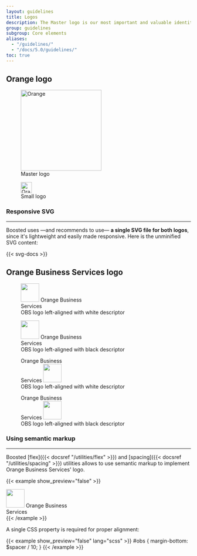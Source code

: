 ```yaml
---
layout: guidelines
title: Logos
description: The Master logo is our most important and valuable identity element. It’s the mark of assurance that appears on almost everything we do.
group: guidelines
subgroup: Core elements
aliases:
  - "/guidelines/"
  - "/docs/5.0/guidelines/"
toc: true
---
```


## Orange logo

<div class="row row-cols-md-2 mt-4 mb-5">
  <div class="col">
    <div class="embed-responsive embed-responsive-1by1">
    <figure class="figure embed-responsive-item d-flex bg-dark">
      <img src="/docs/{{< param docs_version >}}/assets/brand/orange-logo.svg" class="figure-img img-fluid m-auto" width="220" height="220" alt="Orange" loading="lazy">
      <figcaption class="figure-caption font-weight-bold text-body position-absolute">Master logo</figcaption>
    </figure>
    </div>
  </div>
  <div class="col">
    <div class="embed-responsive embed-responsive-1by1">
    <figure class="figure embed-responsive-item d-flex bg-dark">
      <img src="/docs/{{< param docs_version >}}/assets/brand/orange-logo.svg" class="figure-img m-auto" width="30" height="30" alt="Orange" loading="lazy">
      <figcaption class="figure-caption font-weight-bold text-body position-absolute">Small logo</figcaption>
    </figure>
    </div>
  </div>
</div>

### Responsive SVG

<hr class="d-none"><!-- Boosted mod: to prevent following paragraphs to be styled like docs links -->

Boosted uses —and recommends to use— **a single SVG file for both logos**, since it's lightweight and easily made responsive. Here is the unminified SVG content:

{{< svg-docs >}}

## Orange Business Services logo

<div class="row row-cols-1 row-cols-md-2 gy-5 pt-2 mb-5">
  <div class="col">
    <div class="embed-responsive embed-responsive-16by9">
      <figure class="figure embed-responsive-item d-flex bg-dark">
        <div class="figure-img m-auto d-inline-flex align-items-baseline">
          <img src="/docs/{{< param docs_version >}}/assets/brand/orange-logo.svg" width="50" height="50" alt="" loading="lazy">
          <span class="h5 ml-2 mb-0 align-self-end">
            <span class="sr-only">Orange </span>
            Business<br>Services
          </span>
        </div>
        <figcaption class="figure-caption font-weight-bold text-body position-absolute">OBS logo left-aligned with white descriptor</figcaption>
      </figure>
    </div>
  </div>
  <div class="col">
    <div class="embed-responsive embed-responsive-16by9">
      <figure class="figure embed-responsive-item d-flex border border-sm">
        <div class="figure-img m-auto d-inline-flex align-items-baseline">
          <img src="/docs/{{< param docs_version >}}/assets/brand/orange-logo.svg" width="50" height="50" alt="" loading="lazy">
          <span class="h5 ml-2 mb-0 align-self-end">
            <span class="sr-only">Orange </span>
            Business<br>Services
          </span>
        </div>
        <figcaption class="figure-caption font-weight-bold text-body position-absolute">OBS logo left-aligned with black descriptor</figcaption>
      </figure>
    </div>
  </div>
  <div class="col">
    <div class="embed-responsive embed-responsive-16by9">
      <figure class="figure embed-responsive-item d-flex bg-dark">
        <div class="figure-img m-auto d-inline-flex align-items-baseline">
          <span class="h5 mr-2 mb-0 align-self-end text-right">
            <span class="sr-only">Orange </span>
            Business<br>Services
          </span>
          <img src="/docs/{{< param docs_version >}}/assets/brand/orange-logo.svg" width="50" height="50" alt="" loading="lazy">
        </div>
        <figcaption class="figure-caption font-weight-bold text-body position-absolute">OBS logo left-aligned with white descriptor</figcaption>
      </figure>
    </div>
  </div>
  <div class="col">
    <div class="embed-responsive embed-responsive-16by9">
      <figure class="figure embed-responsive-item d-flex border border-sm">
        <div class="figure-img m-auto d-inline-flex align-items-baseline">
          <span class="h5 mr-2 mb-0 align-self-end text-right">
            <span class="sr-only">Orange </span>
            Business<br>Services
          </span>
          <img src="/docs/{{< param docs_version >}}/assets/brand/orange-logo.svg" width="50" height="50" alt="" loading="lazy">
        </div>
        <figcaption class="figure-caption font-weight-bold text-body position-absolute">OBS logo left-aligned with black descriptor</figcaption>
      </figure>
    </div>
  </div>
</div>

### Using semantic markup

<hr class="d-none"><!-- Boosted mod: to prevent following paragraphs to be styled like docs links -->

Boosted [flex]({{< docsref "/utilities/flex" >}}) and [spacing]({{< docsref "/utilities/spacing" >}}) utilities allows to use semantic markup to implement Orange Business Services' logo.

{{< example show_preview="false" >}}
<div class="d-inline-flex align-items-baseline">
  <img id="obs" src="orange-logo.svg" width="50" height="50" alt="" loading="lazy">
  <span class="h5 ml-2 mb-0 align-self-end">
    <span class="sr-only">Orange </span>
    Business<br>Services
  </span>
</div>
{{< /example >}}

A single CSS property is required for proper alignment:

{{< example show_preview="false" lang="scss" >}}
#obs {
  margin-bottom: $spacer / 10;
}
{{< /example >}}
